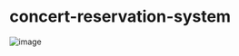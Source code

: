 # concert-reservation-system
![image](https://github.com/user-attachments/assets/2967b0a0-026f-4bb1-b521-60a109e609a9)

